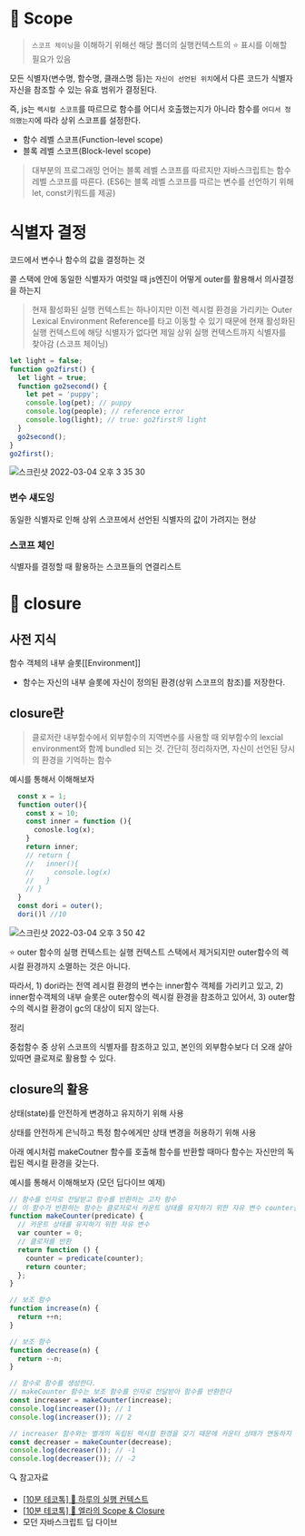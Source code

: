 # 📍 Scope

> `스코프 체이닝`을 이해하기 위해선 해당 폴더의 실행컨텍스트의 ⭐️ 표시를 이해할 필요가 있음

모든 식별자(변수명, 함수명, 클래스명 등)는 `자신이 선언된 위치`에서 다른 코드가 식별자 자신을 참조할 수 있는 유효 범위가 결정된다.

즉, js는 `렉시컬 스코프`를 따르므로 함수를 어디서 호출했는지가 아니라 함수를 `어디서 정의했는지`에 따라 상위 스코프를 설정한다.

- 함수 레벨 스코프(Function-level scope)
- 블록 레벨 스코프(Block-level scope)

> 대부분의 프로그래밍 언어는 블록 레벨 스코프를 따르지만 자바스크립트는 함수 레벨 스코프를 따른다. (ES6는 블록 레벨 스코프를 따르는 변수를 선언하기 위해 let, const키워드를 제공)

# 식별자 결정

코드에서 변수나 함수의 값을 결정하는 것

콜 스택에 안에 동일한 식별자가 여럿일 때 js엔진이 어떻게 outer를 활용해서 의사결정을 하는지

> 현재 활성화된 실행 컨텍스트는 하나이지만 이전 렉시컬 환경을 가리키는 Outer Lexical Environment Reference를 타고 이동할 수 있기 때문에 현재 활성화된 실행 컨텍스트에 해당 식별자가 없다면 제일 상위 실행 컨텍스트까지 식별자를 찾아감 (스코프 체이닝)

```js
let light = false;
function go2first() {
  let light = true;
  function go2second() {
    let pet = 'puppy';
    console.log(pet); // puppy
    console.log(people); // reference error
    console.log(light); // true: go2first의 light
  }
  go2second();
}
go2first();
```

![스크린샷 2022-03-04 오후 3 35 30](https://user-images.githubusercontent.com/71386219/156712218-1f0f6196-5572-4e4f-b685-4e6f4145b1b6.png)

### 변수 섀도잉

동일한 식별자로 인해 상위 스코프에서 선언된 식별자의 값이 가려지는 현상

### 스코프 체인

식별자를 결정할 때 활용하는 스코프들의 연결리스트

# 📍 closure

## 사전 지식

함수 객체의 내부 슬롯[[Environment]]

- 함수는 자신의 내부 슬롯에 자신이 정의된 환경(상위 스코프의 참조)를 저장한다.

## closure란

> 클로저란 내부함수에서 외부함수의 지역변수를 사용할 때 외부함수의 lexcial environment와 함께 bundled 되는 것. 간단히 정리하자면, 자신이 선언된 당시의 환경을 기억하는 함수

예시를 통해서 이해해보자

```js
  const x = 1;
  function outer(){
    const x = 10;
    const inner = function (){
      conosle.log(x);
    }
    return inner;
    // return {
    //   inner(){
    //     console.log(x)
    //   }
    // }
  }
  const dori = outer();
  dori()l //10
```

![스크린샷 2022-03-04 오후 3 50 42](https://user-images.githubusercontent.com/71386219/156713918-86d8ae0e-624e-4eb9-abc7-0de2e3dfb831.png)

⭐️ outer 함수의 실행 컨텍스트는 실행 컨텍스트 스택에서 제거되지만 outer함수의 렉시컬 환경까지 소멸하는 것은 아니다.

따라서, 1) dori라는 전역 레시컬 환경의 변수는 inner함수 객체를 가리키고 있고, 2) inner함수객체의 내부 슬롯은 outer함수의 렉시컬 환경을 참조하고 있어서, 3) outer함수의 렉시컬 환경이 gc의 대상이 되지 않는다.

정리

중첩함수 중 상위 스코프의 식별자를 참조하고 있고, 본인의 외부함수보다 더 오래 살아있따면 클로져로 활용할 수 있다.

## closure의 활용

상태(state)를 안전하게 변경하고 유지하기 위해 사용

상태를 안전하게 은닉하고 특정 함수에게만 상태 변경을 허용하기 위해 사용

아래 예시처럼 makeCoutner 함수를 호출해 함수를 반환할 때마다 함수는 자신만의 독립된 렉시컬 환경을 갖는다.

예시를 통해서 이해해보자 (모던 딥다이브 예제)

```js
// 함수를 인자로 전달받고 함수를 반환하는 고차 함수
// 이 함수가 반환하는 함수는 클로저로서 카운트 상태를 유지하기 위한 자유 변수 counter을 기억한다.
function makeCounter(predicate) {
  // 카운트 상태를 유지하기 위한 자유 변수
  var counter = 0;
  // 클로저를 반환
  return function () {
    counter = predicate(counter);
    return counter;
  };
}

// 보조 함수
function increase(n) {
  return ++n;
}

// 보조 함수
function decrease(n) {
  return --n;
}

// 함수로 함수를 생성한다.
// makeCounter 함수는 보조 함수를 인자로 전달받아 함수를 반환한다
const increaser = makeCounter(increase);
console.log(increaser()); // 1
console.log(increaser()); // 2

// increaser 함수와는 별개의 독립된 렉시컬 환경을 갖기 때문에 카운터 상태가 연동하지 않는다.
const decreaser = makeCounter(decrease);
console.log(decreaser()); // -1
console.log(decreaser()); // -2
```

🔍 참고자료

- [[10분 테코톡] 💙 하루의 실행 컨텍스트](https://www.youtube.com/watch?v=EWfujNzSUmw)
- [[10분 테코톡] 🍧 엘라의 Scope & Closure](https://www.youtube.com/watch?v=PVYjfrgZhtU)
- 모던 자바스크립트 딥 다이브
